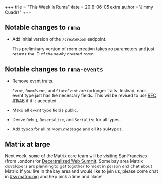 +++
title = "This Week in Ruma"
date = 2016-06-05
extra.author ="Jimmy Cuadra"
+++

## Notable changes to `ruma`

* Add initial version of the `/createRoom` endpoint.

  This preliminary version of room creation takes no parameters and just returns the ID of the newly created room.

## Notable changes to `ruma-events`

* Remove event traits.

  `Event`, `RoomEvent`, and `StateEvent` are no longer traits.
  Instead, each event type just has the necessary fields.
  This will be revised to use [RFC #1546](https://github.com/rust-lang/rfcs/pull/1546) if it is accepted.

* Make all event type fields public.

* Derive `Debug`, `Deserialize`, and `Serialize` for all types.

* Add types for all *m.room.message* and all its subtypes.

## Matrix at large

Next week, some of the Matrix core team will be visiting San Francisco (from London) for [Decentralized Web Summit](http://www.decentralizedweb.net/).
Some bay area Matrix developers are planning to get together to meet in person and chat about Matrix.
If you live in the bay area and would like to join us, please come chat in [#sv:matrix.org](https://vector.im/beta/#/room/#sv:matrix.org) and help pick a time and place!
